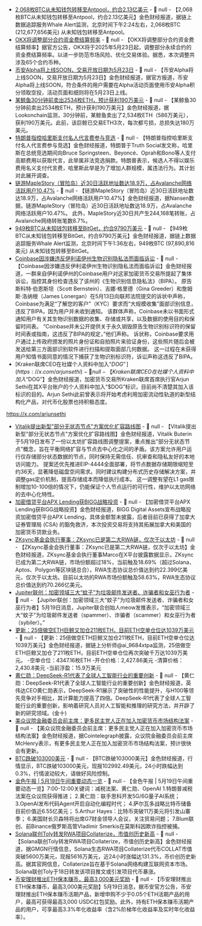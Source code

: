 - [2,068枚BTC从未知钱包转移至Antpool，约合2.13亿美元](https://x.com/whale_alert/status/1924350429296550285) - 📰 null - 【2,068枚BTC从未知钱包转移至Antpool，约合2.13亿美元】金色财经报道，据链上数据追踪服务Whale Alert监测，北京时间下午2:24左右，2,068枚BTC (212,677,656美元) 从未知钱包转移至Antpool。
- [OKX将调整部分合约资金费结算频率](https://www.okx.com/zh-hans/help/okx-to-adjust-funding-rate-interval-for-certain-perpetual-futures-250519) - 📰 null - 【OKX将调整部分合约资金费结算频率】据官方公告，OKX将于2025年5月23日起，调整部分永续合约的资金费结算频率。以进一步防范市场风险、优化交易体验。据悉，本次调整共涉及65个合约币种。
- [币安Alpha将上线SOON，交易开放日期为5月23日]() - 📰 null - 【币安Alpha将上线SOON，交易开放日期为5月23日】金色财经报道，据官方报道，币安Alpha将上线SOON，符合条件的用户需要在Alpha活动页面使用币安Alpha积分领取空投，活动页面和细则将在5月23日上线。
- [某鲸鱼30分钟前卖出2534枚ETH，预计获利190万美元](https://x.com/lookonchain/status/1924342421472862273) - 📰 null - 【某鲸鱼30分钟前卖出2534枚ETH，预计获利190万美元】金色财经报道，据Lookonchain监测，30分钟前，某鲸鱼卖出了2,534枚ETH（586万美元），获利190万美元。此前，该巨鲸已交易ETH3次，每次都亏损，总损失达180万美元。
- [特朗普指控哈里斯支付名人代言费参与竞选](https://truthsocial.com/@realDonaldTrump/posts/114532867603994760) - 📰 null - 【特朗普指控哈里斯支付名人代言费参与竞选】金色财经报道，特朗普于Truth Social发文称，哈里斯在总统竞选期间向Bruce Springsteen、Beyoncé、Oprah和Bono等人支付高额费用以获取代言，此举属非法竞选捐款。特朗普表示，候选人不得以娱乐费用名义支付代言费，哈里斯此举是为了增加人群规模，属违法行为。其计划对此展开调查。
- [链游MapleStory（冒险岛）近30日活跃地址数达18.9万，占Avalanche网络活跃用户10.47%](https://app.nansen.ai/macro/blockchains?chain=avalanche&utm_source=twitter&utm_medium=social&utm_campaign=sei-growth_18_3_25&tab=overview) - 📰 null - 【链游MapleStory（冒险岛）近30日活跃地址数达18.9万，占Avalanche网络活跃用户10.47%】金色财经报道，据Nansen数据，链游MapleStory（冒险岛）近30日活跃地址数达18.9万，占Avalanche网络活跃用户10.47%。 
此外，MapleStory近30日共产生244,168笔转账，占Avalanche网络转账笔数8.7%。
- [949枚BTC从未知钱包转移至BitGet，约合9790万美元](https://x.com/whale_alert/status/1924338475479798253) - 📰 null - 【949枚BTC从未知钱包转移至BitGet，约合9790万美元】金色财经报道，据链上数据追踪服务Whale Alert监测，北京时间下午1:36左右，949枚BTC (97,890,816美元) 从未知钱包转移至BitGet。
- [Coinbase因涉嫌违反伊利诺伊州生物识别隐私法而面临诉讼](https://cointelegraph.com/news/coinbase-sued-alleged-breaches-illinois-biometric-privacy-law) - 📰 null - 【Coinbase因涉嫌违反伊利诺伊州生物识别隐私法而面临诉讼】金色财经报道，一群来自伊利诺伊州的Coinbase用户对这家加密货币交易所提起了集体诉讼，指控其身份检查违反了该州的《生物识别信息隐私法》（BIPA）。 
原告斯科特·伯恩斯坦（Scott Bernstein）、吉娜·格里德（Gina Greeder）和詹姆斯·洛纳根（James Lonergan）在5月13日向联邦法院提交的诉状中声称，Coinbase为满足“了解您的客户”（KYC）要求而“大规模收集”面部识别信息，违反了BIPA，因为用户并未收到通知。 
该群体声称，Coinbase未以书面形式通知用户有关其生物识别数据的收集、存储或共享，以及数据的使用目的和保留时间表。 
“Coinbase并未公开提供关于永久销毁原告生物识别标识符的保留时间表或指南，这违反了BIPA的规定，”他们声称。 
诉状称，Coinbase要求用户通过上传政府颁发的照片身份证和自拍照片来验证身份，这些照片随后会被发送给第三方面部识别软件进行扫描和提取面部几何数据。 
这一过程在未获得用户知情书面同意的情况下捕获了生物识别标识符，诉讼声称这违反了BIPA。
- [Kraken联席CEO在社媒个人资料中加入“$DOG”](https://x.com/arjunsethi) - 📰 null - 【Kraken联席CEO在社媒个人资料中加入“$DOG”】金色财经报道，加密货币交易所Kraken联席首席执行官Arjun Sethi在其X平台账户的个人资料中加入“$DOG”标识，目前尚不清楚其加入该标识的目的。Arjun Sethi此前曾表示将开始考虑利用加密流动性轨道的新型结构化产品，对代币化股票也持积极态度。 
 
https://x.com/arjunsethi
- [Vitalik提出新型"部分无状态节点"方案优化扩容路线图](https://ethresear.ch/t/a-local-node-favoring-delta-to-the-scaling-roadmap/22368) - 📰 null - 【Vitalik提出新型"部分无状态节点"方案优化扩容路线图】金色财经报道，Vitalik Buterin于5月19日发布了一份以太坊扩容路线图调整提案，重点推出"部分无状态节点"概念，旨在平衡网络扩容与节点去中心化之间的矛盾。该方案允许用户运行仅存储部分状态数据的节点，同时保持无需信任、抗审查和隐私友好的本地访问能力。 
提案还优先推进EIP-4444全面部署，将节点数据存储期限缩短至约36天，显著降低磁盘空间需求。同时建议构建分布式历史存储解决方案，并调整gas定价机制，提高存储成本而降低执行成本。 
这一调整有望在L1 gas限制增加10-100倍的情况下，仍能保证个人节点运行的可行性，维护以太坊网络的去中心化特性。
- [加密借贷平台APX Lending获BIGG战略投资](https://www.crowdfundinsider.com/2025/05/239761-bigg-digital-assets-inc-netcoins-announce-investment-in-apx-lending/) - 📰 null - 【加密借贷平台APX Lending获BIGG战略投资】金色财经报道，BIGG Digital Assets宣布战略投资加密借贷平台APX Lending，具体金额暂未披露，后者目前已获得了加拿大证券管理局 (CSA) 的豁免救济，本次投资交易将支持其拓展加拿大和美国的加密货币贷款业务。
- [ZKsync基金会执行董事：ZKsync已是第二大RWA链，仅次于以太坊](https://x.com/Be1garat/status/1923731810581991792) - 📰 null - 【ZKsync基金会执行董事：ZKsync已是第二大RWA链，仅次于以太坊】金色财经报道，ZKsync基金会执行董事Marco在X平台披露数据显示，ZKsync已成为第二大RWA链，市场份额超过18%，当前触及18.69%（超过Solana、Aptos、Polygon等区块链总合），RWA生态协议总价值达到约22.399亿美元，仅次于以太坊。目前以太坊的RWA市场份额触及58.63%，RWA生态协议总价值达到约70.266亿美元。
- [Jupiter联创：加密领域三大“蚊子”为垃圾邮件发送者、诈骗者和女巫行为者](https://x.com/weremeow/status/1924313593060954494) - 📰 null - 【Jupiter联创：加密领域三大“蚊子”为垃圾邮件发送者、诈骗者和女巫行为者】5月19日消息，Jupiter联合创始人meow发推表示，“加密领域三大“蚊子”为垃圾邮件发送者（spammer）、诈骗者（scammer）和女巫行为者（sybiler）。”
- [更新：25倍做空ETH巨鲸又加仓211枚ETH，目前ETH空单仓位达1039万美元](https://x.com/ai_9684xtpa/status/1924321994264490402) - 📰 null - 【更新：25倍做空ETH巨鲸又加仓211枚ETH，目前ETH空单仓位达1039万美元】金色财经报道，据链上分析师@ai_9684xtpa监测，25倍做空ETH巨鲸又加仓了211枚ETH，目前ETH空单仓位再次突破千万达1039万美元。 
-空单仓位：4347.16枚ETH 
-开仓价格：2,427.86美元 
-清算价格：2,430.8美元 
-当前浮盈：15.9万美元
- [黄仁勋：DeepSeek-R1代表了全球人工智能行业的重要创新]() - 📰 null - 【黄仁勋：DeepSeek-R1代表了全球人工智能行业的重要创新】金色财经报道，英伟达CEO黄仁勋表示，DeepSeek-R1展示了突破性的性能提升，与H100等领先竞争对手相比，其计算能力提高了四倍。DeepSeek-R1代表了全球人工智能行业的重要创新，影响着研究人员对人工智能和推理的研究方法，并开辟了新的研究领域。(金十)
- [美众议院金融委员会前主席：更多民主党人正在加入加密货币市场结构法案]() - 📰 null - 【美众议院金融委员会前主席：更多民主党人正在加入加密货币市场结构法案】金色财经报道，据Cointelegraph披露，众议院金融委员会前主席McHenry表示，有更多民主党人正在加入加密货币市场结构法案，预计很快会有更新。
- [BTC跌破103000美元]() - 📰 null - 【BTC跌破103000美元】金色财经报道，行情显示，BTC跌破103000美元，现报102992.49美元，24小时跌幅达到0.3%，行情波动较大，请做好风险控制。
- [金色午报 | 5月19日午间重要动态一览]() - 📰 null - 【金色午报 | 5月19日午间重要动态一览】7:00-12:00关键词：减税法案、黄仁勋、OpenAI 
1.特朗普减税法案在众议院获得推进； 
2.黄仁勋：联手思科开发5G/6G量子AI系统； 
3.OpenAI发布代码Agent开启自动化编程时代； 
4.萨尔瓦多战略比特币储备目前价值近6.55亿美元； 
5.Arthur Hayes：比特币突破11万美元将引发山寨季； 
6.美国财长贝森特将出席G7财金领导人会议，关注贸易问题； 
7.Blum联创、前Binance俄罗斯高管Vladimir Smerkis在莫斯科因欺诈指控被捕。
- [Solana联创Toly转发RWA项目Collaterize，市值创历史新高](https://t.me/gmgnaibot?start=i_m4TE56o8) - 📰 null - 【Solana联创Toly转发RWA项目Collaterize，市值创历史新高】金色财经报道，据GMGN行情信息，Solana生态RWA项目Collaterize代币COLLAT市值突破5600万美元，现报5616万美元，近24小时涨幅达131.3%，币价创历史新高。据其官网信息，Collaterize旨在基于Solana网络构建互联网资本市场。Solana联创Toly于18日转发该项目推文或引发项目代币暴涨。
- [币安理财推出ETH保本赚币，最高3,000美元奖励](https://www.binance.com/zh-CN/support/announcement/detail/c10d3304b240408ea511bcf962beab4c) - 📰 null - 【币安理财推出ETH保本赚币，最高3,000美元奖励】5月19日消息，据币安官方公告，币安理财推出ETH保本赚币活期产品，新增申购不少于0.05个ETH活期产品的用户，最高可获得最高3,000 USDC红包奖励。此外，持有ETH保本赚币活期产品的用户，可享最高3.3%年化收益率（含2%阶梯年化收益率及实时年化收益率）。
